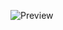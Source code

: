 
![Preview](https://github.com/StevenKirke/Test-App-Avtomobilka/assets/33865213/f7a13b4e-723b-4437-88af-3f7ad9521c6e)
